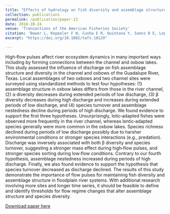 ```yaml
---
title: "Effects of hydrology on fish diversity and assemblage structure in a Texan coastal plain river"
collection: publications
permalink: /publication/paper-13
date: 2018-10-24
venue: 'Transactions of the American Fisheries Society'
citation: 'Bower L, Keppeler F W, Cunha E R, Quintana Y, Saenz D E, Lopez-Delgado E O, Bokhutlo T, Arantes C C, Andrade M C, Robertson C R, Mayes K B, Winemiller K O. 2018.&quot;Effects of hydrology on fish diversity and assemblage structure in a Texan coastal plain river.&quot; <i>Transactions of the American Fisheries Society</i>. 148(1) 207:218.'
excerpt: "https://doi.org/10.1002/tafs.10129"

---
```

High‐flow pulses affect river ecosystem dynamics in many important ways including by forming connections between the channel and oxbow lakes. This study assessed the influence of discharge on fish assemblage structure and diversity in the channel and oxbows of the Guadalupe River, Texas. Local assemblages of two oxbows and two channel sites were surveyed using standardized methods to test four hypotheses: (1) assemblage structure in oxbow lakes differs from those in the river channel, (2) α diversity decreases during extended periods of low discharge, (3) β diversity decreases during high discharge and increases during extended periods of low discharge, and (4) species turnover and assemblage nestedness decline during periods of high discharge. We found evidence to support the first three hypotheses. Unsurprisingly, lotic‐adapted fishes were observed more frequently in the river channel, whereas lentic‐adapted species generally were more common in the oxbow lakes. Species richness declined during periods of low discharge possibly due to harsher environmental conditions or stronger species interactions (e.g., predation). Discharge was inversely associated with both β diversity and species turnover, suggesting a stronger mass effect during high‐flow pulses, and stronger species sorting during low‐flow conditions. Contrary to our fourth hypothesis, assemblage nestedness increased during periods of high discharge. Finally, we also found evidence to support the hypothesis that species turnover decreased as discharge declined. The results of this study demonstrate the importance of flow pulses for maintaining fish diversity and assemblage structure in floodplain river systems. With additional research involving more sites and longer time series, it should be feasible to define and identify thresholds for flow regime changes that alter assemblage structure and species diversity.

[Download paper here](http://fkeppeler.github.io/files/paper13.pdf)

